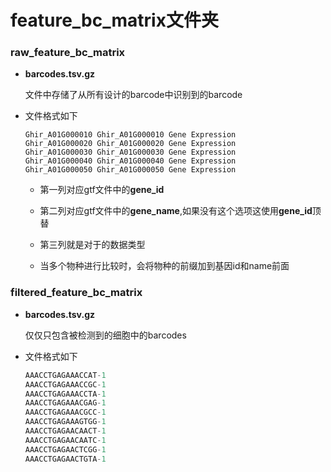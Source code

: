 # feature_bc_matrix文件夹

### raw_feature_bc_matrix 

+ **barcodes.tsv.gz**

  文件中存储了从所有设计的barcode中识别到的barcode

+ 文件格式如下

  ```shell
  Ghir_A01G000010 Ghir_A01G000010 Gene Expression
  Ghir_A01G000020 Ghir_A01G000020 Gene Expression
  Ghir_A01G000030 Ghir_A01G000030 Gene Expression
  Ghir_A01G000040 Ghir_A01G000040 Gene Expression
  Ghir_A01G000050 Ghir_A01G000050 Gene Expression
  ```

  + 第一列对应gtf文件中的**gene_id**

  + 第二列对应gtf文件中的**gene_name**,如果没有这个选项这使用**gene_id**顶替

  + 第三列就是对于的数据类型

  + 当多个物种进行比较时，会将物种的前缀加到基因id和name前面

    

### filtered_feature_bc_matrix

+ **barcodes.tsv.gz**

  仅仅只包含被检测到的细胞中的barcodes

+ 文件格式如下

  ```javascript
  AAACCTGAGAAACCAT-1
  AAACCTGAGAAACCGC-1
  AAACCTGAGAAACCTA-1
  AAACCTGAGAAACGAG-1
  AAACCTGAGAAACGCC-1
  AAACCTGAGAAAGTGG-1
  AAACCTGAGAACAACT-1
  AAACCTGAGAACAATC-1
  AAACCTGAGAACTCGG-1
  AAACCTGAGAACTGTA-1
  ```

  



